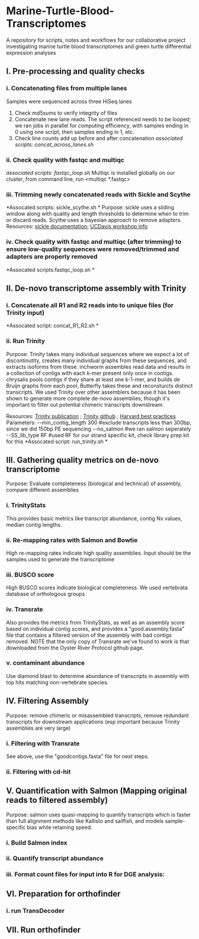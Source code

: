 # Marine-Turtle-Blood-Transcriptomes
A repository for scripts, notes and workflows for our collaborative project investigating marine turtle blood transcriptomes and green turtle differential expression analyses

## I. Pre-processing and quality checks
### i. Concatenating files from multiple lanes
Samples were sequenced across three HiSeq lanes

1. Check md5sums to verify integrity of files
2. Concatenate new lane reads. The script referenced needs to be looped; we ran jobs in parallel for computing efficiency, with samples ending in 0 using one script, then samples ending in 1, etc.
3. Check line counts add up before and after concatenation
*associated scripts: concat_across_lanes.sh*

### ii. Check quality with fastqc and multiqc
*associated scripts: fastqc_loop.sh*
Multiqc is installed globally on our cluster, from command line, run <multiqc *.fastqc>


### iii. Trimming newly concatenated reads with Sickle and Scythe
*Assocated scripts: sickle_scythe.sh *
Purpose: sickle uses a sliding window along with quality and length thresholds to determine when to trim or discard reads. Scythe uses a bayesian approach to remove adapters.
Resources:  [sickle documentation](https://github.com/najoshi/sickle); [UCDavis workshop info](https://bioinformatics.ucdavis.edu/research-computing/software/)

### iv. Check quality with fastqc and multiqc (after trimming) to ensure low-quality sequences were removed/trimmed and adapters are properly removed
*Assocated scripts:fastqc_loop.sh *

## II. De-novo transcriptome assembly with Trinity
### i. Concatenate all R1 and R2 reads into to unique files (for Trinity input)
*Assocated script: concat_R1_R2.sh *

### ii. Run Trinity
Purpose: Trinity takes many individual sequences where we expect a lot of discontinutity, creates many individual graphs from these sequences, and extracts isoforms from these. inchworm assembles read data and results in a collection of contigs with each k-mer present only once in contigs. chrysalis pools contigs if they share at least one k-1-mer, and builds de Bruijn graphs from each pool, Butterfly takes these and reconsturcts distinct transcripts. We used Trinity over other assemblers because it has been shown to generate more complete de-novo assemblies, though it's important to filter out potential chimeric transcripts downstream.

Resources: [Trinity publication](https://www.ncbi.nlm.nih.gov/pmc/articles/PMC3571712/) ; [Trinity github](https://github.com/trinityrnaseq/trinityrnaseq) ; [Harvard best practices](https://informatics.fas.harvard.edu/best-practices-for-de-novo-transcriptome-assembly-with-trinity.html)
Parameters: --min_contig_length 300 #exclude transcripts less than 300bp, since we did 150bp PE sequencing
--no_salmon #we ran salmon seperately
--SS_lib_type RF #used RF for our strand specific kit, check library prep kit for this
*Assocated script: run_trinity.sh *

## III. Gathering quality metrics on de-novo transcriptome
Purpose: Evaluate completeness (biological and technical) of assembly, compare different assemblies
### i. TrinityStats
This provides basic metrics like transcript abundance, contig Nx values, median contig lengths.
### ii. Re-mapping rates with Salmon and Bowtie
High re-mapping rates indicate high quality assemblies. Input should be the samples used to generate the transcriptome

### iii. BUSCO score
High BUSCO scores indicate biological completeness. We used vertebrata database of orthologous groups

### iv. Transrate
Also provides the metrics from TrinityStats, as well as an assembly score based on individual contig scores, and provides a "good.assembly.fasta" file that contains a filtered version of the assembly with bad contigs removed. NOTE that the only copy of Transrate we've found to work is that downloaded from the Oyster River Protocol github page.

### v. contaminant abundance
Use diamond blast to determine abundance of transcripts in assembly with top hits matching non-vertebrate species.

## IV. Filtering Assembly
Purpose: remove chimeric or misassembled transcripts, remove redundant transcripts for downstream applications (esp important because Trinity assemblies are very large)
### i. Filtering with Transrate
See above, use the "goodcontigs.fasta" file for next steps.
### ii. Filtering with cd-hit


## V. Quantification with Salmon (Mapping original reads to filtered assembly)
Purpose: salmon uses quasi-mapping to quantify transcripts which is faster than full alignment methods like Kallisto and sailfish, and models sample-specific bias while retaining speed.
### i. Build Salmon index

### ii. Quantify transcript abundance

### iii. Format count files for input into R for DGE analysis:

## VI. Preparation for orthofinder
### i. run TransDecoder

## VII. Run orthofinder
